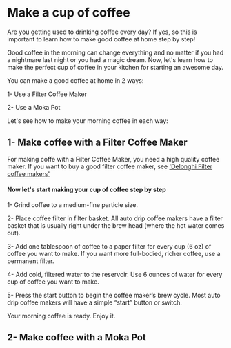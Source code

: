 # Make a cup of coffee
Are you getting used to drinking coffee every day? If yes, so this is important to learn how to make good coffee at home step by step!

Good coffee in the morning can change everything and no matter if you had a nightmare last night or you had a magic dream.
Now, let's learn how to make the perfect cup of coffee in your kitchen for starting an awesome day.

You can make a good coffee at home in 2 ways:

1- Use a Filter Coffee Maker

2- Use a Moka Pot

Let's see how to make your morning coffee in each way:

## 1- Make coffee with a Filter Coffee Maker
For making coffe with a Filter Coffee Maker, you need a high quality coffee maker. 
If you want to buy a good filter coffee maker, see ['Delonghi Filter coffee makers'](https://www.delonghi.com/en-gb/products/coffee/filter-coffee-makers/c/filter_coffee_makers)

#### Now let's start making your cup of coffee step by step

1- Grind coffee to a medium-fine particle size.

2- Place coffee filter in filter basket. All auto drip coffee makers have a filter basket that is usually right under the brew head (where the hot water comes out).

3- Add one tablespoon of coffee to a paper filter for every cup (6 oz) of coffee you want to make. If you want more full-bodied, richer coffee, use a permanent filter. 

4- Add cold, filtered water to the reservoir. Use 6 ounces of water for every cup of coffee you want to make. 

5- Press the start button to begin the coffee maker’s brew cycle. Most auto drip coffee makers will have a simple “start” button or switch.

Your morning coffee is ready. Enjoy it.



## 2- Make coffee with a Moka Pot
